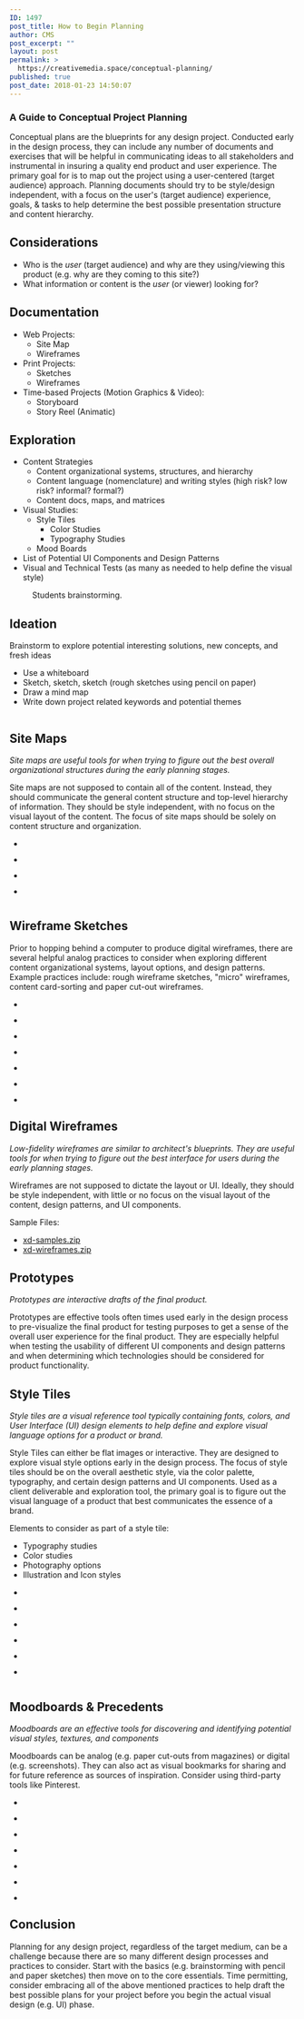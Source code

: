 ```yaml
---
ID: 1497
post_title: How to Begin Planning
author: CMS
post_excerpt: ""
layout: post
permalink: >
  https://creativemedia.space/conceptual-planning/
published: true
post_date: 2018-01-23 14:50:07
---
```

<!-- wp:heading {"level":3} -->
<h3>A Guide to Conceptual Project Planning</h3>
<!-- /wp:heading -->

<!-- wp:paragraph -->
<p>Conceptual plans are the blueprints for any design project. Conducted early in the design process, they can include any number of documents and exercises that will be helpful in communicating ideas to all stakeholders and instrumental in insuring a quality end product and user experience. The primary goal for is to map out the project using a user-centered (target audience) approach. Planning documents should try to be style/design independent, with a focus on the user's (target audience) experience, goals, &amp; tasks to help determine the best possible presentation structure and content hierarchy.</p>
<!-- /wp:paragraph -->

<!-- wp:more -->
<!--more-->
<!-- /wp:more -->

<!-- wp:heading -->
<h2>Considerations</h2>
<!-- /wp:heading -->

<!-- wp:list -->
<ul><li>Who is the <em>user</em> (target audience) and why are they using/viewing this product (e.g. why are they coming to this site?)</li><li>What information or content is the <em>user</em> (or viewer) looking for?</li></ul>
<!-- /wp:list -->

<!-- wp:heading -->
<h2>Documentation</h2>
<!-- /wp:heading -->

<!-- wp:list -->
<ul><li>Web Projects:
<ul><li>Site Map</li><li>Wireframes</li></ul>
</li><li>Print Projects:
<ul><li>Sketches</li><li>Wireframes</li></ul>
</li><li>Time-based Projects (Motion Graphics &amp; Video):
<ul><li>Storyboard</li><li>Story Reel (Animatic)</li></ul>
</li></ul>
<!-- /wp:list -->

<!-- wp:heading -->
<h2>Exploration</h2>
<!-- /wp:heading -->

<!-- wp:list -->
<ul><li>Content Strategies
<ul><li>Content organizational systems, structures, and hierarchy</li><li>Content language (nomenclature) and writing styles (high risk? low risk? informal? formal?)</li><li>Content docs, maps, and matrices</li></ul>
</li><li>Visual Studies:
<ul><li>Style Tiles
<ul><li>Color Studies</li><li>Typography Studies</li></ul>
</li><li>Mood Boards</li></ul>
</li><li>List of Potential UI Components and Design Patterns</li><li>Visual and Technical Tests (as many as needed to help define the visual style)</li></ul>
<!-- /wp:list -->

<!-- wp:image {"id":3979} -->
<figure class="wp-block-image"><img src="https://creativemedia.space/wp-content/uploads/nma_018.jpg" alt="" class="wp-image-3979"/><figcaption>Students brainstorming.</figcaption></figure>
<!-- /wp:image -->

<!-- wp:heading -->
<h2>Ideation</h2>
<!-- /wp:heading -->

<!-- wp:paragraph -->
<p>Brainstorm to explore potential interesting solutions, new concepts, and fresh ideas</p>
<!-- /wp:paragraph -->

<!-- wp:list -->
<ul><li>Use a whiteboard</li><li>Sketch, sketch, sketch (rough sketches using pencil on paper)</li><li>Draw a mind map</li><li>Write down project related keywords and potential themes</li></ul>
<!-- /wp:list -->

<!-- wp:image {"id":1502,"align":"center"} -->
<div class="wp-block-image"><figure class="aligncenter"><img src="http://egargiulo.com/cms/wp-content/uploads/2018/01/TheDesignProcess-visuals_Page_02.jpg" alt="" class="wp-image-1502"/></figure></div>
<!-- /wp:image -->

<!-- wp:heading -->
<h2>Site Maps</h2>
<!-- /wp:heading -->

<!-- wp:paragraph -->
<p><em>Site maps are useful tools for when trying to figure out the best overall organizational structures during the early planning stages.</em></p>
<!-- /wp:paragraph -->

<!-- wp:paragraph -->
<p>Site maps are not supposed to contain all of the content. Instead, they should communicate the general content structure and top-level hierarchy of information. They should be style independent, with no focus on the visual layout of the content. The focus of site maps should be solely on content structure and organization.</p>
<!-- /wp:paragraph -->

<!-- wp:gallery {"ids":["1505","1506","1507","1509"],"columns":4,"linkTo":"media"} -->
<ul class="wp-block-gallery columns-4 is-cropped"><li class="blocks-gallery-item"><figure><a href="http://egargiulo.com/cms/wp-content/uploads/2018/01/TheDesignProcess-visuals_Page_05.jpg"><img src="http://egargiulo.com/cms/wp-content/uploads/2018/01/TheDesignProcess-visuals_Page_05.jpg" alt="" data-id="1505" class="wp-image-1505"/></a></figure></li><li class="blocks-gallery-item"><figure><a href="http://egargiulo.com/cms/wp-content/uploads/2018/01/TheDesignProcess-visuals_Page_06.jpg"><img src="http://egargiulo.com/cms/wp-content/uploads/2018/01/TheDesignProcess-visuals_Page_06.jpg" alt="" data-id="1506" class="wp-image-1506"/></a></figure></li><li class="blocks-gallery-item"><figure><a href="http://egargiulo.com/cms/wp-content/uploads/2018/01/TheDesignProcess-visuals_Page_07.jpg"><img src="http://egargiulo.com/cms/wp-content/uploads/2018/01/TheDesignProcess-visuals_Page_07.jpg" alt="" data-id="1507" class="wp-image-1507"/></a></figure></li><li class="blocks-gallery-item"><figure><a href="http://egargiulo.com/cms/wp-content/uploads/2018/01/TheDesignProcess-visuals_Page_09.jpg"><img src="http://egargiulo.com/cms/wp-content/uploads/2018/01/TheDesignProcess-visuals_Page_09.jpg" alt="" data-id="1509" class="wp-image-1509"/></a></figure></li></ul>
<!-- /wp:gallery -->

<!-- wp:image {"id":1516,"align":"center"} -->
<div class="wp-block-image"><figure class="aligncenter"><img src="http://egargiulo.com/cms/wp-content/uploads/2018/01/TheDesignProcess-visuals_Page_16.jpg" alt="" class="wp-image-1516"/></figure></div>
<!-- /wp:image -->

<!-- wp:heading -->
<h2>Wireframe Sketches</h2>
<!-- /wp:heading -->

<!-- wp:paragraph -->
<p>Prior to hopping behind a computer to produce digital wireframes, there are several helpful analog practices to consider when exploring different content organizational systems, layout options, and design patterns. Example practices include: rough wireframe sketches, "micro" wireframes, content card-sorting and paper cut-out wireframes.</p>
<!-- /wp:paragraph -->

<!-- wp:gallery {"ids":["1518","1517","1516","1515","1519","1522","1521"],"columns":4,"linkTo":"media"} -->
<ul class="wp-block-gallery columns-4 is-cropped"><li class="blocks-gallery-item"><figure><a href="http://egargiulo.com/cms/wp-content/uploads/2018/01/TheDesignProcess-visuals_Page_18.jpg"><img src="http://egargiulo.com/cms/wp-content/uploads/2018/01/TheDesignProcess-visuals_Page_18.jpg" alt="" data-id="1518" class="wp-image-1518"/></a></figure></li><li class="blocks-gallery-item"><figure><a href="http://egargiulo.com/cms/wp-content/uploads/2018/01/TheDesignProcess-visuals_Page_17.jpg"><img src="http://egargiulo.com/cms/wp-content/uploads/2018/01/TheDesignProcess-visuals_Page_17.jpg" alt="" data-id="1517" class="wp-image-1517"/></a></figure></li><li class="blocks-gallery-item"><figure><a href="http://egargiulo.com/cms/wp-content/uploads/2018/01/TheDesignProcess-visuals_Page_16.jpg"><img src="http://egargiulo.com/cms/wp-content/uploads/2018/01/TheDesignProcess-visuals_Page_16.jpg" alt="" data-id="1516" class="wp-image-1516"/></a></figure></li><li class="blocks-gallery-item"><figure><a href="http://egargiulo.com/cms/wp-content/uploads/2018/01/TheDesignProcess-visuals_Page_15.jpg"><img src="http://egargiulo.com/cms/wp-content/uploads/2018/01/TheDesignProcess-visuals_Page_15.jpg" alt="" data-id="1515" class="wp-image-1515"/></a></figure></li><li class="blocks-gallery-item"><figure><a href="http://egargiulo.com/cms/wp-content/uploads/2018/01/TheDesignProcess-visuals_Page_19.jpg"><img src="http://egargiulo.com/cms/wp-content/uploads/2018/01/TheDesignProcess-visuals_Page_19.jpg" alt="" data-id="1519" class="wp-image-1519"/></a></figure></li><li class="blocks-gallery-item"><figure><a href="http://egargiulo.com/cms/wp-content/uploads/2018/01/TheDesignProcess-visuals_Page_22.jpg"><img src="http://egargiulo.com/cms/wp-content/uploads/2018/01/TheDesignProcess-visuals_Page_22.jpg" alt="" data-id="1522" class="wp-image-1522"/></a></figure></li><li class="blocks-gallery-item"><figure><a href="http://egargiulo.com/cms/wp-content/uploads/2018/01/TheDesignProcess-visuals_Page_21.jpg"><img src="http://egargiulo.com/cms/wp-content/uploads/2018/01/TheDesignProcess-visuals_Page_21.jpg" alt="" data-id="1521" class="wp-image-1521"/></a></figure></li></ul>
<!-- /wp:gallery -->

<!-- wp:heading -->
<h2>Digital Wireframes</h2>
<!-- /wp:heading -->

<!-- wp:paragraph -->
<p><em>Low-fidelity wireframes are similar to architect's blueprints. They are useful tools for when trying to figure out the best interface for users during the early planning stages.</em></p>
<!-- /wp:paragraph -->

<!-- wp:paragraph -->
<p>Wireframes are not supposed to dictate the layout or UI. Ideally, they should be style independent, with little or no focus on the visual layout of the content, design patterns, and UI components.</p>
<!-- /wp:paragraph -->

<!-- wp:paragraph -->
<p>Sample Files:</p>
<!-- /wp:paragraph -->

<!-- wp:list -->
<ul><li><a href="http://nma.kcc.hawaii.edu/gargiulo/data/_spring_2017/ids/xd-samples.zip">xd-samples.zip</a></li><li><a href="http://nma.kcc.hawaii.edu/gargiulo/data/_spring_2018/id1/xd-wireframes.zip">xd-wireframes.zip</a></li></ul>
<!-- /wp:list -->

<!-- wp:heading -->
<h2>Prototypes</h2>
<!-- /wp:heading -->

<!-- wp:paragraph -->
<p><em>Prototypes are interactive drafts of the final product.</em></p>
<!-- /wp:paragraph -->

<!-- wp:paragraph -->
<p>Prototypes are effective tools often times used early in the design process to pre-visualize the final product for testing purposes to get a sense of the overall user experience for the final product. They are especially helpful when testing the usability of different UI components and design patterns and when determining which technologies should be considered for product functionality.</p>
<!-- /wp:paragraph -->

<!-- wp:heading -->
<h2>Style Tiles</h2>
<!-- /wp:heading -->

<!-- wp:paragraph -->
<p><em>Style tiles are a visual reference tool typically containing fonts, colors, and User Interface (UI) design elements to help define and explore visual language options for a product or brand.</em></p>
<!-- /wp:paragraph -->

<!-- wp:paragraph -->
<p>Style Tiles can either be flat images or interactive. They are designed to explore visual style options early in the design process. The focus of style tiles should be on the overall aesthetic style, via the color palette, typography, and certain design patterns and UI components. Used as a client deliverable and exploration tool, the primary goal is to figure out the visual language of a product that best communicates the essence of a brand.</p>
<!-- /wp:paragraph -->

<!-- wp:paragraph -->
<p>Elements to consider as part of a style tile:</p>
<!-- /wp:paragraph -->

<!-- wp:list -->
<ul><li>Typography studies</li><li>Color studies</li><li>Photography options</li><li>Illustration and Icon styles</li></ul>
<!-- /wp:list -->

<!-- wp:gallery {"ids":["1550","1549","1548","1547","1546","1542"],"columns":4,"linkTo":"media"} -->
<ul class="wp-block-gallery columns-4 is-cropped"><li class="blocks-gallery-item"><figure><img data-id="1550" class="wp-image-1550"/></figure></li><li class="blocks-gallery-item"><figure><img data-id="1549" class="wp-image-1549"/></figure></li><li class="blocks-gallery-item"><figure><img data-id="1548" class="wp-image-1548"/></figure></li><li class="blocks-gallery-item"><figure><img data-id="1547" class="wp-image-1547"/></figure></li><li class="blocks-gallery-item"><figure><a href="http://egargiulo.com/cms/wp-content/uploads/2018/01/TheDesignProcess-visuals_Page_46.jpg"><img src="http://egargiulo.com/cms/wp-content/uploads/2018/01/TheDesignProcess-visuals_Page_46.jpg" alt="" data-id="1546" class="wp-image-1546"/></a></figure></li><li class="blocks-gallery-item"><figure><a href="http://egargiulo.com/cms/wp-content/uploads/2018/01/TheDesignProcess-visuals_Page_42.jpg"><img src="http://egargiulo.com/cms/wp-content/uploads/2018/01/TheDesignProcess-visuals_Page_42.jpg" alt="" data-id="1542" class="wp-image-1542"/></a></figure></li></ul>
<!-- /wp:gallery -->

<!-- wp:image {"id":1533,"align":"center"} -->
<div class="wp-block-image"><figure class="aligncenter"><img src="http://egargiulo.com/cms/wp-content/uploads/2018/01/TheDesignProcess-visuals_Page_33.jpg" alt="" class="wp-image-1533"/></figure></div>
<!-- /wp:image -->

<!-- wp:heading -->
<h2>Moodboards &amp; Precedents</h2>
<!-- /wp:heading -->

<!-- wp:paragraph -->
<p><em>Moodboards are an effective tools for discovering and identifying potential visual styles, textures, and components</em></p>
<!-- /wp:paragraph -->

<!-- wp:paragraph -->
<p>Moodboards can be analog (e.g. paper cut-outs from magazines) or digital (e.g. screenshots). They can also act as visual bookmarks for sharing and for future reference as sources of inspiration. Consider using third-party tools like Pinterest.</p>
<!-- /wp:paragraph -->

<!-- wp:gallery {"ids":[1538,1537,1536,1535,1534,1533,1532],"columns":4,"linkTo":"media"} -->
<ul class="wp-block-gallery columns-4 is-cropped"><li class="blocks-gallery-item"><figure><img data-id="1538" class="wp-image-1538"/></figure></li><li class="blocks-gallery-item"><figure><img data-id="1537" class="wp-image-1537"/></figure></li><li class="blocks-gallery-item"><figure><img data-id="1536" class="wp-image-1536"/></figure></li><li class="blocks-gallery-item"><figure><img data-id="1535" class="wp-image-1535"/></figure></li><li class="blocks-gallery-item"><figure><img data-id="1534" class="wp-image-1534"/></figure></li><li class="blocks-gallery-item"><figure><img data-id="1533" class="wp-image-1533"/></figure></li><li class="blocks-gallery-item"><figure><img data-id="1532" class="wp-image-1532"/></figure></li></ul>
<!-- /wp:gallery -->

<!-- wp:heading -->
<h2>Conclusion</h2>
<!-- /wp:heading -->

<!-- wp:paragraph -->
<p>Planning for any design project, regardless of the target medium, can be a challenge because there are so many different design processes and practices to consider. Start with the basics (e.g. brainstorming with pencil and paper sketches) then move on to the core essentials. Time permitting, consider embracing all of the above mentioned practices to help draft the best possible plans for your project before you begin the actual visual design (e.g. UI) phase.</p>
<!-- /wp:paragraph -->